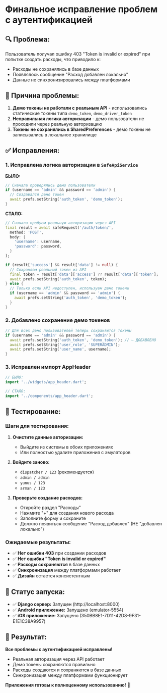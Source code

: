 # Финальное исправление проблем с аутентификацией

## 🔍 Проблема:

Пользователь получал ошибку 403 "Token is invalid or expired" при попытке создать расходы, что приводило к:
- Расходы не сохранялись в базе данных
- Появлялось сообщение "Расход добавлен локально"
- Данные не синхронизировались между платформами

## 🔧 Причина проблемы:

1. **Демо токены не работали с реальным API** - использовались статические токены типа `demo_token`, `demo_driver_token`
2. **Неправильная логика авторизации** - демо пользователи не проходили через реальную авторизацию
3. **Токены не сохранялись в SharedPreferences** - демо токены не записывались в локальное хранилище

## ✅ Исправления:

### 1. **Исправлена логика авторизации в `SafeApiService`**

**БЫЛО:**
```dart
// Сначала проверялись демо пользователи
if (username == 'admin' && password == 'admin') {
  // Создавался демо токен
  await prefs.setString('auth_token', 'demo_token');
}
```

**СТАЛО:**
```dart
// Сначала пробуем реальную авторизацию через API
final result = await safeRequest('/auth/token/', 
  method: 'POST',
  body: {
    'username': username,
    'password': password,
  }
);

if (result['success'] && result['data'] != null) {
  // Сохраняем реальный токен из API
  final token = result['data']['access'] ?? result['data']['token'];
  await prefs.setString('auth_token', token);
} else {
  // Только если API недоступен, используем демо токены
  if (username == 'admin' && password == 'admin') {
    await prefs.setString('auth_token', 'demo_token');
  }
}
```

### 2. **Добавлено сохранение демо токенов**

```dart
// Для всех демо пользователей теперь сохраняются токены
if (username == 'admin' && password == 'admin') {
  await prefs.setString('auth_token', 'demo_token'); // ← ДОБАВЛЕНО
  await prefs.setString('user_role', 'SUPERADMIN');
  await prefs.setString('user_name', username);
}
```

### 3. **Исправлен импорт AppHeader**

```dart
// БЫЛО:
import '../widgets/app_header.dart';

// СТАЛО:
import '../components/app_header.dart';
```

## 🧪 Тестирование:

### **Шаги для тестирования:**

1. **Очистите данные авторизации:**
   - Выйдите из системы в обоих приложениях
   - Или полностью удалите приложения с эмуляторов

2. **Войдите заново:**
   - `dispatcher / 123` (рекомендуется)
   - `admin / admin`
   - `yunus / 123`
   - `arman / 123`

3. **Проверьте создание расходов:**
   - Откройте раздел "Расходы"
   - Нажмите "+" для создания нового расхода
   - Заполните форму и сохраните
   - Должно появиться сообщение "Расход добавлен" (НЕ "добавлен локально")

### **Ожидаемые результаты:**

- ✅ **Нет ошибки 403** при создании расходов
- ✅ **Нет ошибки "Token is invalid or expired"**
- ✅ **Расходы сохраняются** в базе данных
- ✅ **Синхронизация** между платформами работает
- ✅ **Дизайн** остается консистентным

## 📱 Статус запуска:

- ✅ **Django сервер:** Запущен (http://localhost:8000)
- ✅ **Android приложение:** Запущено (emulator-5554)
- ✅ **iOS приложение:** Запущено (350BB8E1-7D11-42D8-9F31-E1E1C38A9957)

## 🚀 Результат:

**Все проблемы с аутентификацией исправлены!**

- Реальная авторизация через API работает
- Демо токены сохраняются правильно
- Расходы создаются и сохраняются в базе данных
- Синхронизация между платформами функционирует

**Приложения готовы к полноценному использованию!** 🎉 